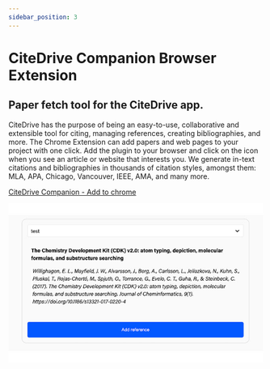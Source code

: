 ```yaml
---
sidebar_position: 3
---
```


# CiteDrive Companion Browser Extension


## Paper fetch tool for the CiteDrive app.
CiteDrive has the purpose of being an easy-to-use, collaborative and extensible tool for citing, managing references, creating bibliographies, and more. The Chrome Extension can add papers and web pages to your project with one click. Add the plugin to your browser and click on the icon when you see an article or website that interests you. We generate in-text citations and bibliographies in thousands of citation styles, amongst them: MLA, APA, Chicago, Vancouver, IEEE, AMA, and many more.



[CiteDrive Companion - Add to chrome](https://chrome.google.com/webstore/detail/citedrive-companion/gmmonfphegngpcbcapfbgembkjeookik)



![](assets/chrome.jpg)
